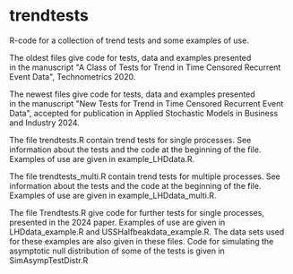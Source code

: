# trendtests
R-code for a collection of trend tests and some examples of use. 

The oldest files give code for tests, data and examples presented  
in the manuscript "A Class of Tests for Trend in Time Censored 
Recurrent Event Data", Technometrics 2020.

The newest files give code for tests, data and examples presented  
in the manuscript "New Tests for Trend in Time Censored Recurrent
Event Data", accepted for publication in Applied Stochastic Models in 
Business and Industry 2024.

The file trendtests.R contain trend tests for single processes. 
See information about the tests and the code at the beginning of the file.
Examples of use are given in example_LHDdata.R.

The file trendtests_multi.R contain trend tests for multiple processes.
See information about the tests and the code at the beginning of the file.
Examples of use are given in example_LHDdata_multi.R.

The file Trendtests.R give code for further tests for single processes, 
presented in the 2024 paper. Examples of use are given in LHDdata_example.R
and USSHalfbeakdata_example.R. The data sets used for these examples are 
also given in these files. Code for simulating the asymptotic null distribution 
of some of the tests is given in SimAsympTestDistr.R

